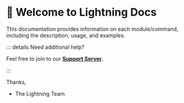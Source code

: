 # 👋 Welcome to Lightning Docs

This documentation provides information on each module/command, including the description, usage, and examples.

::: details Need additional help?

Feel free to join to our **[Support Server](https://discord.gg/2MbxmzFc2s)**. 

:::

Thanks,

* The Lightning Team
